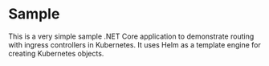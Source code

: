 # Sample

This is a very simple sample .NET Core application to demonstrate routing with ingress controllers in Kubernetes.
It uses Helm as a template engine for creating Kubernetes objects.
